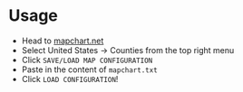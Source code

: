 # Usage
- Head to [mapchart.net](https://www.mapchart.net/)
- Select United States -> Counties from the top right menu
- Click `SAVE/LOAD MAP CONFIGURATION`
- Paste in the content of `mapchart.txt`
- Click `LOAD CONFIGURATION`!
